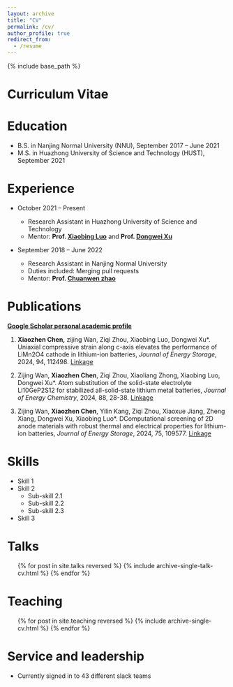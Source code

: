 ```yaml
---
layout: archive
title: "CV"
permalink: /cv/
author_profile: true
redirect_from:
  - /resume
---
```


{% include base_path %}

Curriculum Vitae
======
Education
======
* B.S. in Nanjing Normal University (NNU), September 2017 – June 2021
* M.S. in Huazhong University of Science and Technology (HUST), September 2021

Experience
======
* October 2021 – Present
  * Research Assistant in Huazhong University of Science and Technology
  * Mentor: **Prof. [Xiaobing Luo](https://energy.hust.edu.cn/info/1105/3671.htm)** and **Prof. [Dongwei Xu](https://energy.hust.edu.cn/info/1106/5115.htm)**

* September 2018 – June 2022
  * Research Assistant in Nanjing Normal University
  * Duties included: Merging pull requests
  * Mentor: **Prof. [Chuanwen zhao](https://baike.baidu.com/item/%E8%B5%B5%E4%BC%A0%E6%96%87/389917)**


Publications
======
**[Google Scholar personal academic profile](https://scholar.google.com/citations?view_op=list_works&hl=zh-CN&user=Oq-tcS0AAAAJ&gmla=ALUCkoXQIWncHEnkekahaRkggACvo2zwu1sJyYpes0NGaxF9W_vrQDyo1WvXQv2Ud1xtGGjIcOYTy8neimsyJRS79fRoam3zKM-lG7ovRVX7tFeg8w#)**  


1. **Xiaozhen Chen,** zijing Wan, Ziqi Zhou, Xiaobing Luo, Dongwei Xu\*.  Uniaxial compressive strain along c-axis elevates the performance of LiMn2O4 cathode in lithium-ion batteries, *Journal of Energy Storage*, 2024, 94, 112498. [Linkage](https://www.sciencedirect.com/science/article/pii/S2352152X2402084X)  


1. Zijing Wan, **Xiaozhen Chen**, Ziqi Zhou, Xiaoliang Zhong, Xiaobing Luo, Dongwei Xu\*.  Atom substitution of the solid-state electrolyte Li10GeP2S12 for stabilized all-solid-state lithium metal batteries, *Journal of Energy Chemistry*, 2024, 88, 28-38. [Linkage](https://www.sciencedirect.com/science/article/abs/pii/S2095495623005016)  

1. Zijing Wan, **Xiaozhen Chen**, Yilin Kang, Ziqi Zhou, Xiaoxue Jiang, Zheng Xiang, Dongwei Xu, Xiaobing Luo\*.  DComputational screening of 2D anode materials with robust thermal and electrical properties for lithium-ion batteries, *Journal of Energy Storage*, 2024, 75, 109577. [Linkage](https://www.sciencedirect.com/science/article/abs/pii/S2352152X23029754)  


Skills
======
* Skill 1
* Skill 2
  * Sub-skill 2.1
  * Sub-skill 2.2
  * Sub-skill 2.3
* Skill 3

Talks
======
  <ul>{% for post in site.talks reversed %}
    {% include archive-single-talk-cv.html  %}
  {% endfor %}</ul>
  
Teaching
======
  <ul>{% for post in site.teaching reversed %}
    {% include archive-single-cv.html %}
  {% endfor %}</ul>
  
Service and leadership
======
* Currently signed in to 43 different slack teams
